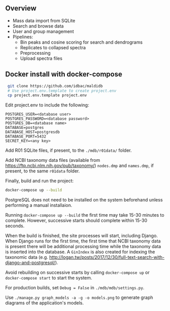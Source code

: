 ## Overview
- Mass data import from SQLite
- Search and browse data
- User and group management 
- Pipelines:
    - Bin peaks and cosine scoring for search and dendrograms
    - Replicates to collapsed spectra
    - Preprocessing
    - Upload spectra files

## Docker install with docker-compose
```bash
 git clone https://github.com/idbac/maldidb
 # Use project.env.template to create project.env
 cp project.env.template project.env
```

Edit project.env to include the following:

    POSTGRES_USER=<database user>
    POSTGRES_PASSWORD=<database password>
    POSTGRES_DB=<database name>
    DATABASE=postgres
    DATABASE_HOST=postgresdb
    DATABASE_PORT=5432
    SECRET_KEY=<any key>

Add R01 SQLite files, if present, to the `./mdb/r01data/` folder.

Add NCBI taxonomy data files (available from https://ftp.ncbi.nlm.nih.gov/pub/taxonomy/) `nodes.dmp` and `names.dmp`, if present, to the same `r01data` folder.

Finally, build and run the project:

```bash
docker-compose up --build
```
PostgreSQL does not need to be installed on the system beforehand unless performing a manual installaion.

Running `docker-compose up --build` the first time may take 15-30 minutes to complete. However, successive
starts should complete within 15-30 seconds.

When the build is finished, the site processes will start, including Django.
When Django runs for the first time, the first time that NCBI taxonomy data is present there will be additional processing time while the taxonomy data is inserted into the database.
A `GinIndex` is also created for indexing the taxonomic data (e.g. http://logan.tw/posts/2017/12/30/full-text-search-with-django-and-postgresql/).

Avoid rebuilding on successive starts by calling ```docker-compose up``` or ```docker-compose start``` to start the system.

For production builds, set `Debug = False` in `./mdb/mdb/settings.py`.

Use ```./manage.py graph_models -a -g -o models.png``` to generate graph diagrams of the application's models.

